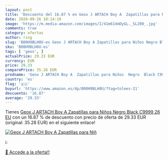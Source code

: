 ```yaml
---
layout: post
title: 'Descuento del 16.87 % en Geox J ARTACH Boy A  Zapatillas para Niñ'
date: 2020-09-26 10:14:19
image: 'https://m.media-amazon.com/images/I/41m614mDyGL._SL200_.jpg'
comments: true
category: ofertas
author: ring
slug: 'B00H9BLH0U-es Geox J ARTACH Boy A Zapatillas para Niños Negro Black...'
sku: 'B00H9BLH0U-es'
tags: [ 'geox', ]
actualPrice: 29.33 EUR
currency: EUR
price: 29.33
comparePrice: 35.28 EUR
prodname: 'Geox J ARTACH Boy A  Zapatillas para Niños  Negro  Black C9999   26 EU'
country: 'es'
flag: '🇪🇸'
buyurl: 'https://www.amazon.es/dp/B00H9BLH0U/?tag=tolees-21'
descuento: '16.87'
average: '29.33'
---
```


Tienes [Geox J ARTACH Boy A  Zapatillas para Niños  Negro  Black C9999   26 EU](https://www.amazon.es/dp/B00H9BLH0U/?tag=tolees-21) con un 16.87 % de descuento con precio de oferta de 29.33 EUR (original: 35.28 EUR) en el siguiente enlace!

[![Geox J ARTACH Boy A  Zapatillas para Niñ](https://m.media-amazon.com/images/I/41m614mDyGL._SL200_.jpg)](https://www.amazon.es/dp/B00H9BLH0U/?tag=tolees-21)

ℹ️:


[🛒 Accede a la oferta!!](https://www.amazon.es/dp/B00H9BLH0U/?tag=tolees-21)
